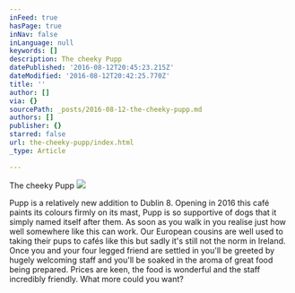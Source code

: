 ```yaml
---
inFeed: true
hasPage: true
inNav: false
inLanguage: null
keywords: []
description: The cheeky Pupp
datePublished: '2016-08-12T20:45:23.215Z'
dateModified: '2016-08-12T20:42:25.770Z'
title: ''
author: []
via: {}
sourcePath: _posts/2016-08-12-the-cheeky-pupp.md
authors: []
publisher: {}
starred: false
url: the-cheeky-pupp/index.html
_type: Article

---
```

The cheeky Pupp
![](https://the-grid-user-content.s3-us-west-2.amazonaws.com/c63698dd-1c85-4034-8634-32fbed452a4f.jpg)

Pupp is a relatively new addition to Dublin 8\. Opening in 2016 this café paints its colours firmly on its mast, Pupp is so supportive of dogs that it simply named itself after them. As soon as you walk in you realise just how well somewhere like this can work. Our European cousins are well used to taking their pups to cafés like this but sadly it's still not the norm in Ireland. Once you and your four legged friend are settled in you'll be greeted by hugely welcoming staff and you'll be soaked in the aroma of great food being prepared. Prices are keen, the food is wonderful and the staff incredibly friendly. What more could you want?